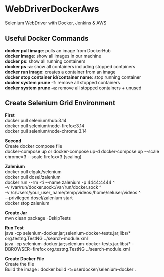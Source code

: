 # WebDriverDockerAws
Selenium WebDriver with Docker, Jenkins &amp; AWS

## Useful Docker Commands
**docker pull image**: pulls an image from DockerHub  
**docker image**: show all images in our machine  
**docker ps**: show all running containers  
**docker ps -a**: show all containers including stopped containers  
**docker run image**: creates a container from an image  
**docker stop container id/container name**: stop running container  
**docker system prune -f**: remove all stopped containers  
**docker system prune -a**: remove all stopped containers + unused  

## Create Selenium Grid Environment

**First**  
docker pull selenium/hub:3.14  
docker pull selenium/node-firefox:3.14  
docker pull selenium/node-chrome:3.14  

**Second**   
Create docker compose file  
docker-compose up or docker-compose up-d
docker-compose up --scale chrome=3 --scale firefox=3 (scaling)  

**Zalenium**  
docker pull elgalu/selenium  
docker pull dosel/zalenium  
 docker run --rm -ti --name zalenium -p 4444:4444 ^  
      -v /var/run/docker.sock:/var/run/docker.sock ^  
      -v /c/Users/your_user_name/temp/videos:/home/seluser/videos ^  
      --privileged dosel/zalenium start     
docker stop zalenium

**Create Jar**  
mvn clean package -DskipTests  

**Run Test**  
java -cp selenium-docker.jar;selenium-docker-tests.jar;libs/* org.testng.TestNG ../search-module.xml  
java -cp selenium-docker.jar;selenium-docker-tests.jar;libs/* -DBROWSER=firefox org.testng.TestNG ../search-module.xml

**Create Docker File**  
Create the file  
Build the image : docker build -t=userdocker/selenium-docker .


